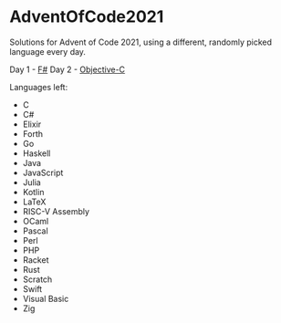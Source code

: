 # AdventOfCode2021
Solutions for Advent of Code 2021, using a different, randomly picked language every day.

Day 1 - [F#](https://github.com/clavierpaul/AdventOfCode2021/tree/main/Day1)
Day 2 - [Objective-C](https://github.com/clavierpaul/AdventOfCode2021/tree/main/Day2)

Languages left:
- C
- C#
- Elixir
- Forth
- Go
- Haskell
- Java
- JavaScript
- Julia
- Kotlin
- LaTeX
- RISC-V Assembly
- OCaml
- Pascal
- Perl
- PHP
- Racket
- Rust
- Scratch
- Swift
- Visual Basic
- Zig
